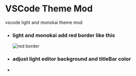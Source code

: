 # VSCode Theme Mod
vscode light and monokai theme mod

*  ### light and monokai add red border like this
	![red border](https://raw.githubusercontent.com/rocex/vscode-theme/main/images/view01.png)

*  ### adjust light editor background and titleBar color
* 